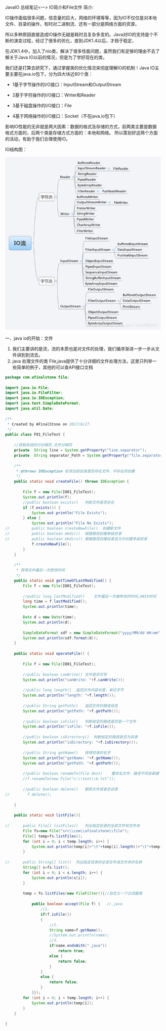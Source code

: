 JavaIO 总结笔记<一> IO简介和File文件
简介:

IO操作面临很多问题，信息量的巨大，网络的环境等等，因为IO不仅仅是对本地文件、目录的操作，有时对二进制流、还有一部分是网络方面的资源，

所以多种原因直接造成IO操作无疑是耗时且复杂多变的。Java对IO的支持是个不断的演变过程，经过了很多的优化，直到JDK1.4以后，才趋于稳定，

在JDK1.4中，加入了nio类，解决了很多性能问题，虽然我们有足够的理由不去了解关于Java IO以前的情况，但是为了学好现在的类，

我们还是打算去研究下，通过掌握类的优化情况来彻底理解IO的机制！Java IO主要主要在java.io包下，分为四大块近80个类：

- 1基于字节操作的I/O接口：InputStream和OutputStream

- 2基于字符操作的I/O接口：Writer和Reader

- 3基于磁盘操作的I/O接口：File

- 4基于网络操作的I/O接口：Socket（不在java.io包下）

影响IO性能的无非就是两大因素：数据的格式及存储的方式，前两类主要是数据格式方面的，后两个类是存储方式方面的：本地和网络。
所以策划好这两个方面的活动，有助于我们合理使用IO。

IO结构图：

![结构图](../../../../picture/IO结构图.jpg)

一、java io的开始：文件

1. 我们主要讲的是流，流的本质也是对文件的处理，我们循序渐进一步一步从文件讲到到流去。
2. java 处理文件的类 File,java提供了十分详细的文件处理方法，这里只列举一些简单的例子，其他的可以查API接口文档

```java
package com.afinalstone.file;

import java.io.File;
import java.io.FileFilter;
import java.io.IOException;
import java.text.SimpleDateFormat;
import java.util.Date;

/**
 * Created by AFinalStone on 2017/6/27.
 */
public class F01_FileTest {

    //获取系统的行分隔符,文件分隔符
    private  String line = System.getProperty("line.separator");
    private  String separator_Path = System.getProperty("file.separator");

    /**
     * @throws IOException 检测当前目录是否存在文件，不存在则创建
     */
    public static void createFile() throws IOException {

        File f = new File(IO01_FileTest);
        System.out.println(f);
        //public boolean exists()	判断文件是否存在
        if (f.exists()) {
            System.out.println("File Exists");
        } else {
            System.out.println("File No Exists");
//			public boolean createNewFile()	创建新文件
//			public boolean mkdir()	根据路径创建单级目录
//		    public boolean mkdirs()	根据路径创建目录且允许创建多级目录
            f.createNewFile();
        }
    }

    /**
     * 获得文件最后一次修改时间
     */
    public static void getTimeOfLastModified() {
        File f = new File(IO01_FileTest);

        //public long lastModified()	文件最后一次被修改的时间,UNIX时间
        long time = f.lastModified();
        System.out.println(time);

        Date d = new Date(time);
        System.out.println(d);

        SimpleDateFormat sdf = new SimpleDateFormat("yyyy/MM/dd HH:mm");
        System.out.println(sdf.format(d));
    }

    public static void operateFile() {

        File f = new File(IO01_FileTest);

        //public boolean canWrite()	文件是否可写
        System.out.println("canWrite: "+f.canWrite());

        //public long length()	返回文件内容长度，单位字节
        System.out.println("length: "+f.length());

        //public String getPath()	返回文件的路径信息
        System.out.println("getPath: "+f.getPath());

        //public boolean isFile()	判断给定的路径是否是一个文件
        System.out.println("isFile: "+f.isFile());

        //public boolean isDirectory()	判断给定的路径是否为目录
        System.out.println("isDirectory: "+f.isDirectory());

        //public String getName()	获得目录的名字
        System.out.println("getName: "+f.getName());
        System.out.println("getPath: "+f.getPath());

        //public boolean renameTo(File dest)	重命名文件，路径不同会新建
        //f.renameTo(new File("c:\\test\\b.txt"));

        //public boolean delete()	删除文件或者空目录
//        f.delete();

    }

    public static void listFile(){

//		public File[] listFiles()	列出指定目录的全部文件和文件夹
        File fs=new File("src\\com\\afinalstone\\file");
        File[] temp=fs.listFiles();
        for (int i = 0; i < temp.length; i++) {
            System.out.println(temp[i]+"\t"+temp[i].length()+"\t"+temp[i].lastModified());
        }

//		public String[] list()	列出指定目录的全部文件或文件夹的名称
        String[] s=fs.list();
        for (int i = 0; i < s.length; i++) {
            System.out.println(s[i]);
        }

        temp = fs.listFiles(new FileFilter(){//自定义一个过滤器类

            public boolean accept(File f) {   //.java
                //1.
                if(f.isFile())
                {
                    //2.
                    String name=f.getName();
                    //System.out.println(name);
                    //3.
                    if(name.endsWith(".java"))
                        return true;
                    else {
                        return false;
                    }
                }
                else {
                    return false;
                }
            }});
        for (int i = 0; i < temp.length; i++) {
            System.out.println(temp[i]);
        }
    }

}


```

